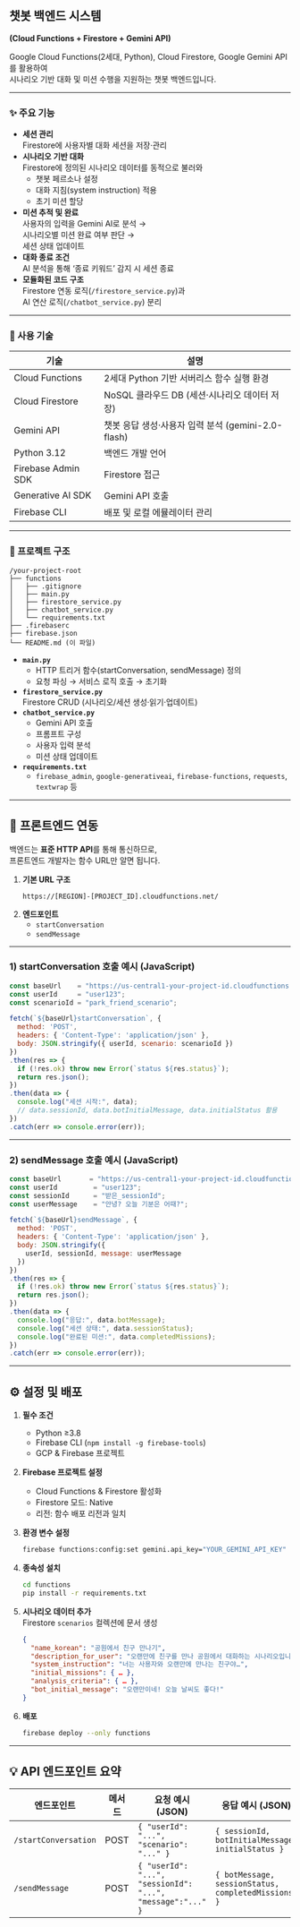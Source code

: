## 챗봇 백엔드 시스템  
**(Cloud Functions + Firestore + Gemini API)**

Google Cloud Functions(2세대, Python), Cloud Firestore, Google Gemini API를 활용하여  
시나리오 기반 대화 및 미션 수행을 지원하는 챗봇 백엔드입니다.

---

### ✨ 주요 기능

- **세션 관리**  
  Firestore에 사용자별 대화 세션을 저장·관리  
- **시나리오 기반 대화**  
  Firestore에 정의된 시나리오 데이터를 동적으로 불러와  
  - 챗봇 페르소나 설정  
  - 대화 지침(system instruction) 적용  
  - 초기 미션 할당  
- **미션 추적 및 완료**  
  사용자의 입력을 Gemini AI로 분석 →  
  시나리오별 미션 완료 여부 판단 →  
  세션 상태 업데이트  
- **대화 종료 조건**  
  AI 분석을 통해 ‘종료 키워드’ 감지 시 세션 종료  
- **모듈화된 코드 구조**  
  Firestore 연동 로직(`/firestore_service.py`)과  
  AI 연산 로직(`/chatbot_service.py`) 분리  

---

### 🚀 사용 기술

| 기술               | 설명                                              |
| ------------------ | ------------------------------------------------- |
| Cloud Functions    | 2세대 Python 기반 서버리스 함수 실행 환경         |
| Cloud Firestore    | NoSQL 클라우드 DB (세션·시나리오 데이터 저장)     |
| Gemini API         | 챗봇 응답 생성·사용자 입력 분석 (gemini-2.0-flash) |
| Python 3.12        | 백엔드 개발 언어                                  |
| Firebase Admin SDK | Firestore 접근                                    |
| Generative AI SDK  | Gemini API 호출                                   |
| Firebase CLI       | 배포 및 로컬 에뮬레이터 관리                      |

---

### 📁 프로젝트 구조

```
/your-project-root
├── functions
│   ├── .gitignore
│   ├── main.py
│   ├── firestore_service.py
│   ├── chatbot_service.py
│   └── requirements.txt
├── .firebaserc
├── firebase.json
└── README.md (이 파일)
```

- **`main.py`**  
  - HTTP 트리거 함수(startConversation, sendMessage) 정의  
  - 요청 파싱 → 서비스 로직 호출 → 초기화  
- **`firestore_service.py`**  
  Firestore CRUD (시나리오/세션 생성·읽기·업데이트)  
- **`chatbot_service.py`**  
  - Gemini API 호출  
  - 프롬프트 구성  
  - 사용자 입력 분석  
  - 미션 상태 업데이트  
- **`requirements.txt`**  
  - `firebase_admin`, `google-generativeai`, `firebase-functions`, `requests`, `textwrap` 등

---

## 🤝 프론트엔드 연동

백엔드는 **표준 HTTP API**를 통해 통신하므로,  
프론트엔드 개발자는 함수 URL만 알면 됩니다.

1. **기본 URL 구조**  
   ```
   https://[REGION]-[PROJECT_ID].cloudfunctions.net/
   ```
2. **엔드포인트**  
   - `startConversation`  
   - `sendMessage`

---

### 1) startConversation 호출 예시 (JavaScript)

```js
const baseUrl    = "https://us-central1-your-project-id.cloudfunctions.net/";
const userId     = "user123";
const scenarioId = "park_friend_scenario";

fetch(`${baseUrl}startConversation`, {
  method: 'POST',
  headers: { 'Content-Type': 'application/json' },
  body: JSON.stringify({ userId, scenario: scenarioId })
})
.then(res => {
  if (!res.ok) throw new Error(`status ${res.status}`);
  return res.json();
})
.then(data => {
  console.log("세션 시작:", data);
  // data.sessionId, data.botInitialMessage, data.initialStatus 활용
})
.catch(err => console.error(err));
```

---

### 2) sendMessage 호출 예시 (JavaScript)

```js
const baseUrl       = "https://us-central1-your-project-id.cloudfunctions.net/";
const userId         = "user123";
const sessionId      = "받은_sessionId";
const userMessage    = "안녕? 오늘 기분은 어때?";

fetch(`${baseUrl}sendMessage`, {
  method: 'POST',
  headers: { 'Content-Type': 'application/json' },
  body: JSON.stringify({
    userId, sessionId, message: userMessage
  })
})
.then(res => {
  if (!res.ok) throw new Error(`status ${res.status}`);
  return res.json();
})
.then(data => {
  console.log("응답:", data.botMessage);
  console.log("세션 상태:", data.sessionStatus);
  console.log("완료된 미션:", data.completedMissions);
})
.catch(err => console.error(err));
```

---

## ⚙️ 설정 및 배포

1. **필수 조건**  
   - Python ≥3.8  
   - Firebase CLI (`npm install -g firebase-tools`)  
   - GCP & Firebase 프로젝트

2. **Firebase 프로젝트 설정**  
   - Cloud Functions & Firestore 활성화  
   - Firestore 모드: Native  
   - 리전: 함수 배포 리전과 일치

3. **환경 변수 설정**  
   ```bash
   firebase functions:config:set gemini.api_key="YOUR_GEMINI_API_KEY"
   ```

4. **종속성 설치**  
   ```bash
   cd functions
   pip install -r requirements.txt
   ```

5. **시나리오 데이터 추가**  
   Firestore `scenarios` 컬렉션에 문서 생성  
   ```json
   {
     "name_korean": "공원에서 친구 만나기",
     "description_for_user": "오랜만에 친구를 만나 공원에서 대화하는 시나리오입니다.",
     "system_instruction": "너는 사용자와 오랜만에 만나는 친구야…",
     "initial_missions": { … },
     "analysis_criteria": { … },
     "bot_initial_message": "오랜만이네! 오늘 날씨도 좋다!"
   }
   ```

6. **배포**  
   ```bash
   firebase deploy --only functions
   ```

---

## 💡 API 엔드포인트 요약

| 엔드포인트               | 메서드 | 요청 예시 (JSON)                                       | 응답 예시 (JSON)                             |
| ------------------------ | ------ | ------------------------------------------------------ | -------------------------------------------- |
| `/startConversation`     | POST   | `{ "userId": "...", "scenario": "..." }`               | `{ sessionId, botInitialMessage, initialStatus }` |
| `/sendMessage`           | POST   | `{ "userId": "...", "sessionId": "...", "message":"..." }` | `{ botMessage, sessionStatus, completedMissions }` |
